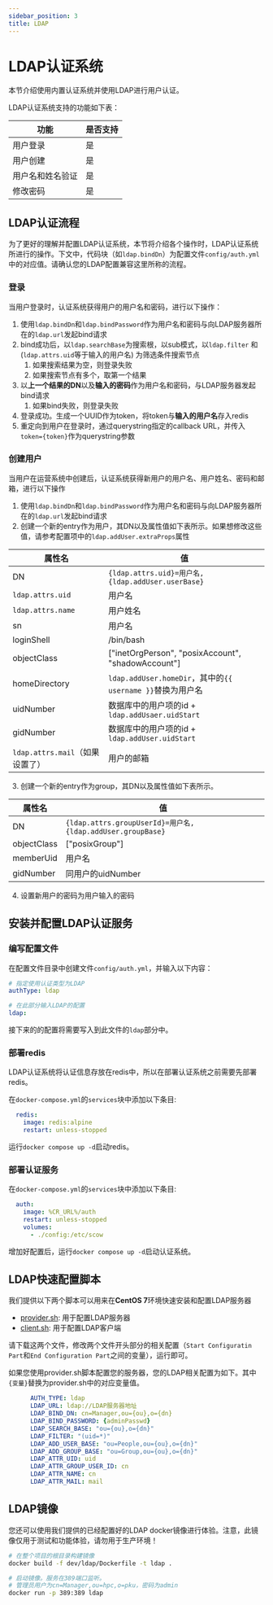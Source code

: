 ```yaml
---
sidebar_position: 3
title: LDAP 
---
```


# LDAP认证系统

本节介绍使用内置认证系统并使用LDAP进行用户认证。

LDAP认证系统支持的功能如下表：

| 功能             | 是否支持 |
| ---------------- | -------- |
| 用户登录         | 是       |
| 用户创建         | 是       |
| 用户名和姓名验证 | 是       |
| 修改密码         | 是       |


## LDAP认证流程

为了更好的理解并配置LDAP认证系统，本节将介绍各个操作时，LDAP认证系统所进行的操作。下文中，代码块（如`ldap.bindDn`）为配置文件`config/auth.yml`中的对应值。请确认您的LDAP配置兼容这里所称的流程。

### 登录

当用户登录时，认证系统获得用户的用户名和密码，进行以下操作：

1. 使用`ldap.bindDn`和`ldap.bindPassword`作为用户名和密码与向LDAP服务器所在的`ldap.url`发起bind请求
2. bind成功后，以`ldap.searchBase`为搜索根，以sub模式，以`ldap.filter` 和 (`ldap.attrs.uid`等于输入的用户名) 为筛选条件搜索节点
   1. 如果搜索结果为空，则登录失败
   2. 如果搜索节点有多个，取第一个结果
3. 以**上一个结果的DN**以及**输入的密码**作为用户名和密码，与LDAP服务器发起bind请求
   1. 如果bind失败，则登录失败
4. 登录成功。生成一个UUID作为token，将token与**输入的用户名**存入redis
5. 重定向到用户在登录时，通过querystring指定的callback URL，并传入`token={token}`作为querystring参数

### 创建用户

当用户在运营系统中创建后，认证系统获得新用户的用户名、用户姓名、密码和邮箱，进行以下操作

1. 使用`ldap.bindDn`和`ldap.bindPassword`作为用户名和密码与向LDAP服务器所在的`ldap.url`发起bind请求
2. 创建一个新的entry作为用户，其DN以及属性值如下表所示。如果想修改这些值，请参考配置项中的`ldap.addUser.extraProps`属性

| 属性名                          | 值                                                     |
| ------------------------------- | ------------------------------------------------------ |
| DN                              | `{ldap.attrs.uid}=用户名,{ldap.addUser.userBase}`      |
| `ldap.attrs.uid`                | 用户名                                                 |
| `ldap.attrs.name`               | 用户姓名                                               |
| sn                              | 用户名                                                 |
| loginShell                      | /bin/bash                                              |
| objectClass                     | ["inetOrgPerson", "posixAccount", "shadowAccount"]     |
| homeDirectory                   | `ldap.addUser.homeDir`，其中的`{{ username }}`替换为用户名 |
| uidNumber                       | 数据库中的用户项的id + `ldap.addUsaer.uidStart`        |
| gidNumber                       | 数据库中的用户项的id + `ldap.addUser.uidStart`         |
| `ldap.attrs.mail`（如果设置了） | 用户的邮箱                                             |

3. 创建一个新的entry作为group，其DN以及属性值如下表所示。

| 属性名      | 值                                                         |
| ----------- | ---------------------------------------------------------- |
| DN          | `{ldap.attrs.groupUserId}=用户名,{ldap.addUser.groupBase}` |
| objectClass | ["posixGroup"]                                             |
| memberUid   | 用户名                                                     |
| gidNumber   | 同用户的uidNumber                                          |

4. 设置新用户的密码为用户输入的密码

## 安装并配置LDAP认证服务

### 编写配置文件

在配置文件目录中创建文件`config/auth.yml`，并输入以下内容：

```yaml title="config/auth.yml"
# 指定使用认证类型为LDAP
authType: ldap

# 在此部分输入LDAP的配置
ldap:

```

接下来的的配置将需要写入到此文件的`ldap`部分中。

### 部署redis

LDAP认证系统将认证信息存放在redis中，所以在部署认证系统之前需要先部署redis。

在`docker-compose.yml`的`services`块中添加以下条目:

```yaml title=docker-compose.yml
  redis:
    image: redis:alpine
    restart: unless-stopped
```

运行`docker compose up -d`启动redis。

### 部署认证服务

在`docker-compose.yml`的`services`块中添加以下条目:

```yaml title=docker-compose.yml
  auth:
    image: %CR_URL%/auth
    restart: unless-stopped
    volumes:
      - ./config:/etc/scow
```

增加好配置后，运行`docker compose up -d`启动认证系统。

## LDAP快速配置脚本

我们提供以下两个脚本可以用来在**CentOS 7**环境快速安装和配置LDAP服务器

- [provider.sh](%REPO_FILE_URL%/scripts/ldap/provider.sh): 用于配置LDAP服务器
- [client.sh](%REPO_FILE_URL%/scripts/ldap/client.sh): 用于配置LDAP客户端

请下载这两个文件，修改两个文件开头部分的相关配置（`Start Configuratin Part`和`End Configuration Part`之间的变量），运行即可。

如果您使用provider.sh脚本配置您的服务器，您的LDAP相关配置为如下。其中`{变量}`替换为provider.sh中的对应变量值。

```yaml
      AUTH_TYPE: ldap
      LDAP_URL: ldap://LDAP服务器地址
      LDAP_BIND_DN: cn=Manager,ou={ou},o={dn}
      LDAP_BIND_PASSWORD: {adminPasswd}
      LDAP_SEARCH_BASE: "ou={ou},o={dn}"
      LDAP_FILTER: "(uid=*)"
      LDAP_ADD_USER_BASE: "ou=People,ou={ou},o={dn}"
      LDAP_ADD_GROUP_BASE: "ou=Group,ou={ou},o={dn}"
      LDAP_ATTR_UID: uid
      LDAP_ATTR_GROUP_USER_ID: cn
      LDAP_ATTR_NAME: cn
      LDAP_ATTR_MAIL: mail
```

## LDAP镜像

您还可以使用我们提供的已经配置好的LDAP docker镜像进行体验。注意，此镜像仅用于测试和功能体验，请勿用于生产环境！

```bash
# 在整个项目的根目录构建镜像 
docker build -f dev/ldap/Dockerfile -t ldap .

# 启动镜像。服务在389端口监听。
# 管理员用户为cn=Manager,ou=hpc,o=pku，密码为admin
docker run -p 389:389 ldap
```